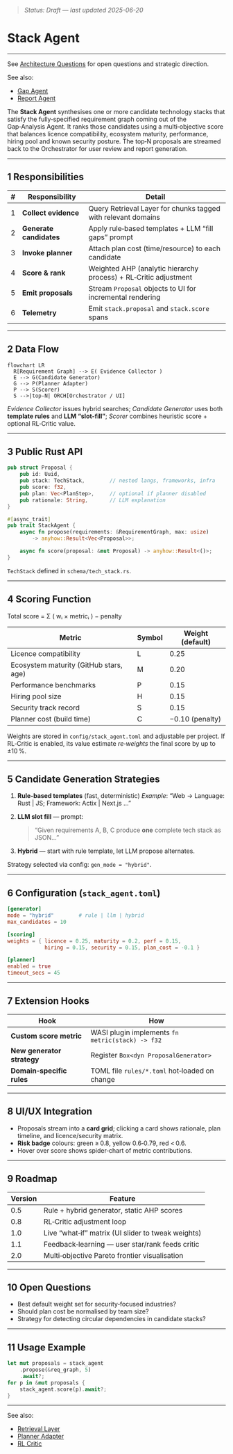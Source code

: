 > _Status: Draft — last updated 2025-06-20_

# Stack Agent

---

See [Architecture Questions](../architecture-and-component-guides/architecture-questions.md) for open questions and strategic direction.

See also:

- [Gap Agent](../component-details/gap-agent.md)
- [Report Agent](../component-details/report-agent.md)

The **Stack Agent** synthesises one or more candidate technology stacks that
satisfy the fully‑specified requirement graph coming out of the Gap‑Analysis
Agent. It ranks those candidates using a multi‑objective score that balances
licence compatibility, ecosystem maturity, performance, hiring pool and known
security posture. The top‑N proposals are streamed back to the Orchestrator
for user review and report generation.

---

## 1 Responsibilities

| #   | Responsibility          | Detail                                                           |
| --- | ----------------------- | ---------------------------------------------------------------- |
| 1   | **Collect evidence**    | Query Retrieval Layer for chunks tagged with relevant domains    |
| 2   | **Generate candidates** | Apply rule‑based templates + LLM “fill gaps” prompt              |
| 3   | **Invoke planner**      | Attach plan cost (time/resource) to each candidate               |
| 4   | **Score & rank**        | Weighted AHP (analytic hierarchy process) + RL‑Critic adjustment |
| 5   | **Emit proposals**      | Stream `Proposal` objects to UI for incremental rendering        |
| 6   | **Telemetry**           | Emit `stack.proposal` and `stack.score` spans                    |

---

## 2 Data Flow

```mermaid
flowchart LR
  R[Requirement Graph] --> E( Evidence Collector )
  E --> G(Candidate Generator)
  G --> P(Planner Adapter)
  P --> S(Scorer)
  S -->|top‑N| ORCH[Orchestrator / UI]
```

_Evidence Collector_ issues hybrid searches;
_Candidate Generator_ uses both **template rules** and **LLM “slot‑fill”**;
_Scorer_ combines heuristic score + optional RL‑Critic value.

---

## 3 Public Rust API

```rust
pub struct Proposal {
    pub id: Uuid,
    pub stack: TechStack,        // nested langs, frameworks, infra
    pub score: f32,
    pub plan: Vec<PlanStep>,     // optional if planner disabled
    pub rationale: String,       // LLM explanation
}

#[async_trait]
pub trait StackAgent {
    async fn propose(requirements: &RequirementGraph, max: usize)
        -> anyhow::Result<Vec<Proposal>>;

    async fn score(proposal: &mut Proposal) -> anyhow::Result<()>;
}
```

`TechStack` defined in `schema/tech_stack.rs`.

---

## 4 Scoring Function

Total score = Σ ( wᵢ × metricᵢ ) − penalty

| Metric                                 | Symbol | Weight (default) |
| -------------------------------------- | ------ | ---------------- |
| Licence compatibility                  | L      | 0.25             |
| Ecosystem maturity (GitHub stars, age) | M      | 0.20             |
| Performance benchmarks                 | P      | 0.15             |
| Hiring pool size                       | H      | 0.15             |
| Security track record                  | S      | 0.15             |
| Planner cost (build time)              | C      | −0.10 (penalty)  |

Weights are stored in `config/stack_agent.toml` and adjustable per project.
If RL‑Critic is enabled, its value estimate _re‑weights_ the final score by up
to ±10 %.

---

## 5 Candidate Generation Strategies

1. **Rule‑based templates** (fast, deterministic)
   _Example_: “Web → Language: Rust | JS; Framework: Actix | Next.js …”
2. **LLM slot fill** — prompt:

   > “Given requirements A, B, C produce **one** complete tech stack as JSON…”

3. **Hybrid** — start with rule template, let LLM propose alternates.

Strategy selected via config: `gen_mode = "hybrid"`.

---

## 6 Configuration (`stack_agent.toml`)

```toml
[generator]
mode = "hybrid"        # rule | llm | hybrid
max_candidates = 10

[scoring]
weights = { licence = 0.25, maturity = 0.2, perf = 0.15,
            hiring = 0.15, security = 0.15, plan_cost = -0.1 }

[planner]
enabled = true
timeout_secs = 45
```

---

## 7 Extension Hooks

| Hook                       | How                                              |
| -------------------------- | ------------------------------------------------ |
| **Custom score metric**    | WASI plugin implements `fn metric(stack) -> f32` |
| **New generator strategy** | Register `Box<dyn ProposalGenerator>`            |
| **Domain‑specific rules**  | TOML file `rules/*.toml` hot‑loaded on change    |

---

## 8 UI/UX Integration

- Proposals stream into a **card grid**; clicking a card shows rationale,
  plan timeline, and licence/security matrix.
- **Risk badge** colours: green ≥ 0.8, yellow 0.6‑0.79, red < 0.6.
- Hover over score shows spider‑chart of metric contributions.

---

## 9 Roadmap

| Version | Feature                                            |
| ------- | -------------------------------------------------- |
| 0.5     | Rule + hybrid generator, static AHP scores         |
| 0.8     | RL‑Critic adjustment loop                          |
| 1.0     | Live “what‑if” matrix (UI slider to tweak weights) |
| 1.1     | Feedback‑learning — user star/rank feeds critic    |
| 2.0     | Multi‑objective Pareto frontier visualisation      |

---

## 10 Open Questions

- Best default weight set for security‑focused industries?
- Should plan cost be normalised by team size?
- Strategy for detecting circular dependencies in candidate stacks?

---

## 11 Usage Example

```rust
let mut proposals = stack_agent
    .propose(&req_graph, 5)
    .await?;
for p in &mut proposals {
    stack_agent.score(p).await?;
}
```

---

See also:

- [Retrieval Layer](../component-details/retrieval-layer.md)
- [Planner Adapter](../component-details/planner-adapter.md)
- [RL Critic](../component-details/rl-critic.md)

